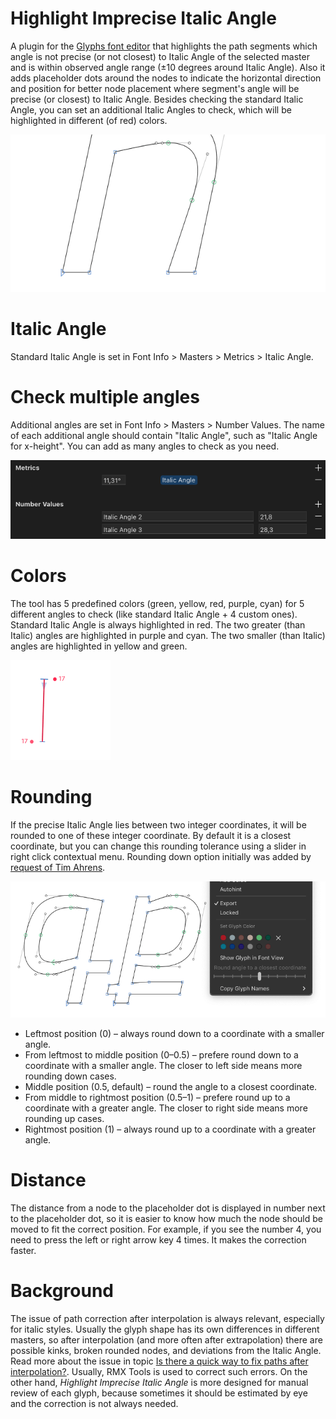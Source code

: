 # Highlight Imprecise Italic Angle

A plugin for the [Glyphs font editor](http://glyphsapp.com/) that highlights the path segments which angle is not precise (or not closest) to Italic Angle of the selected master and is within observed angle range (±10 degrees around Italic Angle). Also it adds placeholder dots around the nodes to indicate the horizontal direction and position for better node placement where segment's angle will be precise (or closest) to Italic Angle. Besides checking the standard Italic Angle, you can set an additional Italic Angles to check, which will be highlighted in different (of red) colors.

![](PreviewAnimation.gif)

# Italic Angle

Standard Italic Angle is set in Font Info > Masters > Metrics > Italic Angle.

# Check multiple angles

Additional angles are set in Font Info > Masters > Number Values. The name of each additional angle should contain "Italic Angle", such as "Italic Angle for x-height". You can add as many angles to check as you need.

![](PreviewAngles.png)

# Colors

The tool has 5 predefined colors (green, yellow, red, purple, cyan) for 5 different angles to check (like standard Italic Angle + 4 custom ones). Standard Italic Angle is always highlighted in red. The two greater (than Italic) angles are highlighted in purple and cyan. The two smaller (than Italic) angles are highlighted in yellow and green.

![](PreviewColors.gif)

# Rounding

If the precise Italic Angle lies between two integer coordinates, it will be rounded to one of these integer coordinate. By default it is a closest coordinate, but you can change this rounding tolerance using a slider in right click contextual menu. Rounding down option initially was added by [request of Tim Ahrens](https://forum.glyphsapp.com/t/highlight-imprecise-italic-angle-reporter-plugin/33688/5).

![](PreviewRounding.gif)

- Leftmost position (0) – always round down to a coordinate with a smaller angle.
- From leftmost to middle position (0–0.5) – prefere round down to a coordinate with a smaller angle. The closer to left side means more rounding down cases.
- Middle position (0.5, default) – round the angle to a closest coordinate.
- From middle to rightmost position (0.5–1) – prefere round up to a coordinate with a greater angle. The closer to right side means more rounding up cases.
- Rightmost position (1) – always round up to a coordinate with a greater angle.

# Distance

The distance from a node to the placeholder dot is displayed in number next to the placeholder dot, so it is easier to know how much the node should be moved to fit the correct position. For example, if you see the number 4, you need to press the left or right arrow key 4 times. It makes the correction faster.

# Background

The issue of path correction after interpolation is always relevant, especially for italic styles. Usually the glyph shape has its own differences in different masters, so after interpolation (and more often after extrapolation) there are possible kinks, broken rounded nodes, and deviations from the Italic Angle. Read more about the issue in topic [Is there a quick way to fix paths after interpolation?](https://forum.glyphsapp.com/t/is-there-a-quick-way-to-fix-paths-after-interpolation/3311). Usually, RMX Tools is used to correct such errors. On the other hand, *Highlight Imprecise Italic Angle* is more designed for manual review of each glyph, because sometimes it should be estimated by eye and the correction is not always needed.
